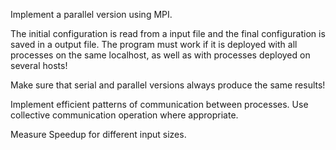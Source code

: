 Implement a parallel version using MPI.

The initial configuration is read from a input file and the final configuration is saved in a output file.  The program must work if it is deployed with all processes on the same localhost, as well as with processes deployed on several hosts! 

Make sure that serial and parallel versions always produce the same results!

Implement efficient patterns of communication between processes. Use collective communication operation where appropriate.

Measure Speedup for different input sizes.